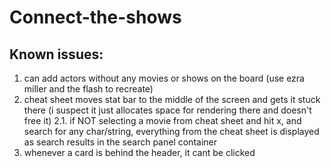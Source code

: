 # Connect-the-shows

## Known issues:
  1. can add actors without any movies or shows on the board (use ezra miller and the flash to recreate)
  2. cheat sheet moves stat bar to the middle of the screen and gets it stuck there (i suspect it just allocates space for rendering there and doesn't free it)
     2.1. if NOT selecting a movie from cheat sheet and hit x, and search for any char/string, everything from the cheat sheet is displayed as search results in the search panel container
  3. whenever a card is behind the header, it cant be clicked


